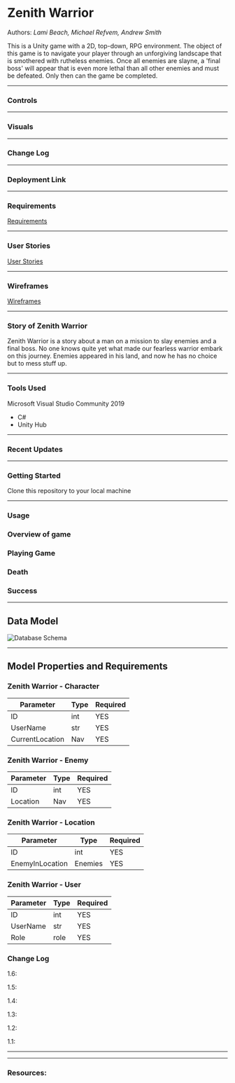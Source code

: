 # Zenith Warrior
Authors: *Lami Beach, Michael Refvem, Andrew Smith*

This is a Unity game with a 2D, top-down, RPG environment. 
The object of this game is to navigate your player through an unforgiving landscape that is smothered with rutheless enemies. 
Once all enemies are slayne, a 'final boss' will appear that is even more lethal than all other enemies and must be defeated. 
Only then can the game be completed. 

---

### Controls

---

### Visuals

---

### Change Log

---

### Deployment Link

---

### Requirements

[Requirements](Requirements.md)

---



### User Stories

[User Stories](UserStories.md)

---




### Wireframes

[Wireframes](Wireframes.md)

---

### Story of Zenith Warrior
Zenith Warrior is a story about a man on a mission to slay enemies and a final boss. No one knows quite yet 
what made our fearless warrior embark on this journey. Enemies appeared in his land, and now he has no choice 
but to mess stuff up.

---

### Tools Used
Microsoft Visual Studio Community 2019 

- C#
- Unity Hub

---

### Recent Updates


---

### Getting Started

Clone this repository to your local machine

---

### Usage

### Overview of game

### Playing Game

### Death

### Success






---
## Data Model
![Database Schema](https://i.imgur.com/EBOJIT1.png)

---
## Model Properties and Requirements

### Zenith Warrior - Character

| Parameter | Type | Required |
| --- | --- | --- |
| ID  | int | YES |
| UserName | str | YES |
|CurrentLocation| Nav|YES|


### Zenith Warrior - Enemy

| Parameter | Type | Required |
| --- | --- | --- |
| ID  | int | YES |
|Location| Nav|YES|


### Zenith Warrior - Location

| Parameter | Type | Required |
| --- | --- | --- |
| ID  | int | YES |
|EnemyInLocation| Enemies|YES|


### Zenith Warrior - User

| Parameter | Type | Required |
| --- | --- | --- |
| ID  | int | YES |
| UserName | str | YES |
|Role| role |YES|

### Change Log
1.6: 

1.5: 

1.4:  

1.3: 

1.2:

1.1: 

---



---

### Resources:




